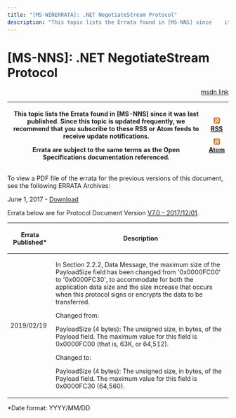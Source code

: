 ```yaml
---
title: "[MS-WINERRATA]: .NET NegotiateStream Protocol"
description: "This topic lists the Errata found in [MS-NNS] since    it was last published. Since this topic is updated frequently, we recommend    that you"
---
```


# [MS-NNS]: .NET NegotiateStream Protocol

<p align="right"><a href="https://msdn.microsoft.com/en-us/library/1b4d9bf2-0af2-45f0-ac45-774815cf31f7">msdn link</a></p>
<p> </p>

<table>
 <thead>
  <tr>
   <th>
   <p>This topic lists the Errata found in [MS-NNS] since
   it was last published. Since this topic is updated frequently, we recommend
   that you subscribe to these RSS or Atom feeds to receive update
   notifications.</p>
   <p>Errata are subject to the same terms as the
   Open Specifications documentation referenced.</p>
   </th>
   <th>
   <p><img id="Picture 226" src="MS-WINERRATA_files/image003.png"><span><a href="http://blogs.msdn.com/b/protocol_content_errata/rss.aspx">RSS</a></span>
   </p>
   <p><img id="Picture 225" src="MS-WINERRATA_files/image003.png"><span><a href="http://blogs.msdn.com/b/protocol_content_errata/atom.aspx">Atom</a></span>
   </p>
   <p> </p>
   </th>
  </tr>
 </thead>
</table>

<p>To view a PDF file of the errata for the previous versions
of this document, see the following ERRATA Archives:</p>

<p>June 1, 2017 - <span><a href="https://winprotocoldoc.blob.core.windows.net/productionwindowsarchives/MS-WINERRATA/%5bMS-WINERRATA%5d-170601.pdf">Download</a></span></p>

<p>Errata below are for Protocol Document Version <span><a href="https://docs.microsoft.com/en-us/openspecs/windows_protocols/ms-nns/93df08eb-a6c4-4dff-81c3-519cf7236df4">V7.0
– 2017/12/01</a></span>.</p>

<table><thead>
  <tr>
   <th>
   <p>Errata Published*</p>
   </th>
   <th>
   <p>Description</p>
   </th>
  </tr>
 </thead><tbody><tr>
  <td>
  <p>2019/02/19</p>
  </td>
  <td>
  <p>In Section 2.2.2, Data Message, the maximum size of
  the PayloadSize field has been changed from '0x0000FC00' to '0x0000FC30', to
  accommodate for both the application data size and the size increase that
  occurs when this protocol signs or encrypts the data to be transferred.</p>
  <p> </p>
  <p>Changed from:  </p>
  <p>PayloadSize (4 bytes): The unsigned size, in bytes, of
  the Payload field. The maximum value for this field is 0x0000FC00 (that is,
  63K, or 64,512).</p>
  <p> </p>
  <p>Changed to:  </p>
  <p>PayloadSize (4 bytes): The unsigned size, in bytes, of
  the Payload field. The maximum value for this field is 0x0000FC30 (64,560).</p>
  <p> </p>
  </td>
 </tr></tbody></table>

<p>*Date format: YYYY/MM/DD</p>


                